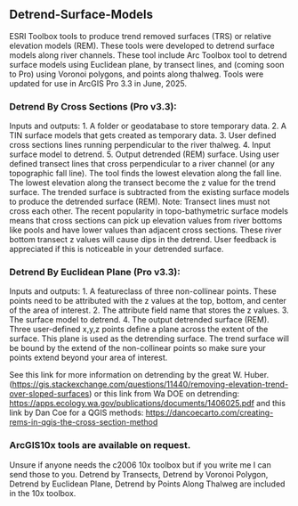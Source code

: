 ## Detrend-Surface-Models
ESRI Toolbox tools to produce trend removed surfaces (TRS) or relative elevation models (REM).  These tools were developed to detrend surface models along river channels.
These tool include Arc Toolbox tool to detrend surface models using Euclidean plane, by transect lines, and (coming soon to Pro) using Voronoi polygons, and points along thalweg.  Tools were updated for use in ArcGIS Pro 3.3 in June, 2025.

### Detrend By Cross Sections (Pro v3.3):
Inputs and outputs: 
       1. A folder or geodatabase to store temporary data.
       2. A TIN surface models that gets created as temporary data.
       3. User defined cross sections lines running perpendicular to the river thalweg.
       4. Input surface model to detrend.
       5. Output detrended (REM) surface.
Using user defined transect lines that cross perpendicular to a river channel (or any topographic fall line). The tool finds the lowest elevation along the fall line.  The lowest elevation along the transect become the z value for the trend surface.  The trended surface is subtracted from the existing surface models to produce the detrended surface (REM).  Note:  Transect lines must not cross each other.  The recent popularity in topo-bathymetric surface models means that cross sections can pick up elevation values from river bottoms like pools and have lower values than adjacent cross sections.  These river bottom transect z values will cause dips in the detrend.  User feedback is appreciated if this is noticeable in your detrended surface.

### Detrend By Euclidean Plane (Pro v3.3):
Inputs and outputs: 
    1.  A featureclass of three non-collinear points.  These points need to be attributed with the z values at the top, bottom, and center of the area of interest.
    2.  The attribute field name that stores the z values.
    3.  The surface model to detrend.
    4.  The output detrended surface (REM).
Three user-defined x,y,z points define a plane across the extent of the surface.  This plane is used as the detrending surface.  The trend surface will be bound by the extend of the non-collinear points so make sure your points extend beyond your area of interest.

See this link for more information on detrending by the great W.  Huber. (https://gis.stackexchange.com/questions/11440/removing-elevation-trend-over-sloped-surfaces)
or this link from Wa DOE on detrending:  https://apps.ecology.wa.gov/publications/documents/1406025.pdf
and this link by Dan Coe for a QGIS methods:  https://dancoecarto.com/creating-rems-in-qgis-the-cross-section-method

### ArcGIS10x tools are available on request.
Unsure if anyone needs the c2006 10x toolbox but if you write me I can send those to you.
Detrend by Transects, Detrend by Voronoi Polygon, Detrend by Euclidean Plane, Detrend by Points Along Thalweg are included in the 10x toolbox.
